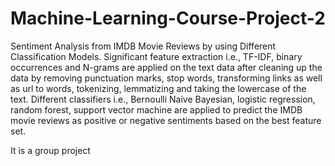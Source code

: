 # Machine-Learning-Course-Project-2
Sentiment Analysis from IMDB Movie Reviews by using Different Classification Models. Significant feature extraction i.e., TF-IDF, binary occurrences and N-grams are applied on the text data after cleaning up the data by removing punctuation marks, stop words, transforming links as well as url to words, tokenizing, lemmatizing and taking the lowercase of the text.
Different classifiers i.e., Bernoulli Naive Bayesian, logistic regression, random forest, support vector machine are applied to predict the IMDB movie reviews as positive or negative sentiments based on the best feature set.

It is a group project
